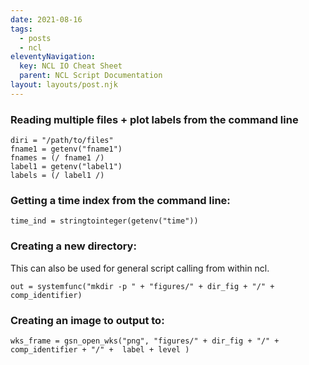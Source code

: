 ```yaml
---
date: 2021-08-16
tags:
  - posts
  - ncl
eleventyNavigation:
  key: NCL IO Cheat Sheet
  parent: NCL Script Documentation
layout: layouts/post.njk
---
```



### Reading multiple files + plot labels from the command line

```
diri = "/path/to/files"
fname1 = getenv("fname1")
fnames = (/ fname1 /)
label1 = getenv("label1")
labels = (/ label1 /)
```

### Getting a time index from the command line:

``` time_ind = stringtointeger(getenv("time")) ```

### Creating a new directory:


This can also be used for general script calling from within ncl.

``` out = systemfunc("mkdir -p " + "figures/" + dir_fig + "/" + comp_identifier) ```


### Creating an image to output to:

``` wks_frame = gsn_open_wks("png", "figures/" + dir_fig + "/" + comp_identifier + "/" +  label + level ) ```


